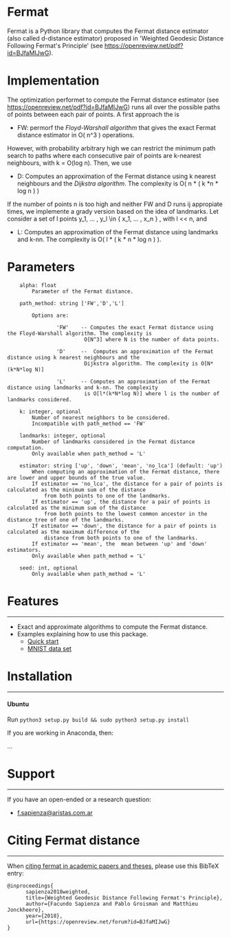 # Fermat

Fermat is a Python library that computes the Fermat distance estimator (also called d-distance estimator) proposed in 'Weighted Geodesic Distance Following Fermat's Principle' (see https://openreview.net/pdf?id=BJfaMIJwG).

# Implementation

The optimization performet to compute the Fermat distance estimator (see https://openreview.net/pdf?id=BJfaMIJwG) runs all over the possible paths of points between each pair of points. A first approach the is

   * FW: permorf the _Floyd-Warshall algorithm_ that gives the exact Fermat distance estimator in O( n^3 ) operations.
   
However, with probability arbitrary high we can restrict the minimum path search to paths where each consecutive pair of points are k-nearest neighbours, with k = O(log n). Then, we use
   
   * D: Computes an approximation of the Fermat distance using k nearest neighbours and the _Dijkstra algorithm_. The complexity is O( n * ( k *n * log n ) )

If the number of points n is too high and neither FW and D runs ij appropiate times, we implemente a grady version based on the idea of landmarks. Let consider a set of l points y_1, ... , y_l \in { x_1, ... , x_n } , with l << n, and 

   * L: Computes an approximation of the Fermat distance using landmarks and k-nn. The complexity is O( l * ( k * n * log n ) ).


# Parameters

        alpha: float
            Parameter of the Fermat distance.

        path_method: string ['FW','D','L']

            Options are:

                    'FW'    -- Computes the exact Fermat distance using the Floyd-Warshall algorithm. The complexity is
                             O[N^3] where N is the number of data points.

                    'D'     --  Computes an approximation of the Fermat distance using k nearest neighbours and the
                             Dijkstra algorithm. The complexity is O[N*(k*N*log N)]

                    'L'     -- Computes an approximation of the Fermat distance using landmarks and k-nn. The complexity
                             is O[l*(k*N*log N)] where l is the number of landmarks considered.

        k: integer, optional
            Number of nearest neighbors to be considered.
            Incompatible with path_method == 'FW'

        landmarks: integer, optional
            Number of landmarks considered in the Fermat distance computation.
            Only available when path_method = 'L'

        estimator: string ['up', 'down', 'mean', 'no_lca'] (default: 'up')
            When computing an approximation of the Fermat distance, there are lower and upper bounds of the true value.
            If estimator == 'no_lca', the distance for a pair of points is calculated as the minimum sum of the distance
                from both points to one of the landmarks.
            If estimator == 'up', the distance for a pair of points is calculated as the minimum sum of the distance
                from both points to the lowest common ancestor in the distance tree of one of the landmarks.
            If estimator == 'down', the distance for a pair of points is calculated as the maximum difference of the
                distance from both points to one of the landmarks.
            If estimator == 'mean', the  mean between 'up' and 'down' estimators.
            Only available when path_method = 'L'

        seed: int, optional
            Only available when path_method = 'L'




# Features
---

- Exact and approximate algorithms to compute the Fermat distance.
- Examples explaining how to use this package.
    * [Quick start] 
    * [MNIST data set]


# Installation
---
#### Ubuntu

Run `python3 setup.py build && sudo python3 setup.py install`

If you are working in Anaconda, then:

...

# Support
---

If you have an open-ended or a research question:
-  f.sapienza@aristas.com.ar



# Citing Fermat distance
---

When [citing fermat in academic papers and theses], please use this
BibTeX entry:


    @inproceedings{
          sapienza2018weighted,
          title={Weighted Geodesic Distance Following Fermat's Principle},
          author={Facundo Sapienza and Pablo Groisman and Matthieu Jonckheere},
          year={2018},
          url={https://openreview.net/forum?id=BJfaMIJwG}
    }

[Quick start]:https://github.com/facusapienza21/Fermat-distance/tree/master/examples
[citing fermat in academic papers and theses]:https://scholar.google.com/citations?user=yWj-T4oAAAAJ&hl=en#d=gs_md_cita-d&p=&u=%2Fcitations%3Fview_op%3Dview_citation%26hl%3Den%26user%3DyWj-T4oAAAAJ%26citation_for_view%3DyWj-T4oAAAAJ%3Au5HHmVD_uO8C%26tzom%3D180
[MNIST data set]: https://github.com/facusapienza21/Fermat-distance/blob/master/examples/MNIST_example.ipynb
